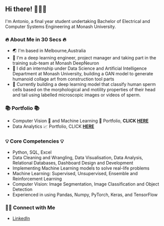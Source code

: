 ## Hi there! 🙋🏽‍♂️

I'm Antonio, a final year student undertaking Bachelor of Electrical and Computer Systems Engineering at Monash University.

### 🔥 About Me in 30 Secs 🔥
- 🌏 I'm based in Melbourne,Australia
- 📖 I'm a deep learning engineer, project manager and taking part in the training sub-team at Monash DeepNeuron
- 🏢 I did an internship under Data Science and Artificial Intelligence Department at Monash University, building a GAN model to generate humanoid collage art from construction tool parts 
- 🩻 Currently building a deep learning model that classify human sperm cells based on the morphological and motility properties of their head and tail using labelled microscopic images or videos of sperm.


### 📚 Portfolio 📚
- Computer Vision 👀 and Machine Learning 🤖 Portfolio, **CLICK [HERE](https://github.com/Antonio417/Computer_Vision_and_Machine_Learning_Portfolio)**
- Data Analytics 📈 Portfolio, CLICK **[HERE](https://github.com/Antonio417/Data_Analyst_Portfolio)**

### 💡 Core Competencies 💡
- Python, SQL, Excel 
- Data Cleaning and Wrangling, Data Visualisation, Data Analysis, Relational Databases, Dashboard Design and Development
- Implementing Machine Learning models to solve real-life problems
- Machine Learning: Supervised, Unsupervised, Ensemble and Reinforcement Learning
- Computer Vision: Image Segmentation, Image Classification and Object Detection 
- Experienced in using Pandas, Numpy, PyTorch, Keras, and TensorFlow 

### 🙌🏻 Connect with Me
- [LinkedIn](https://www.linkedin.com/in/antonio-fernando-christophorus/)
